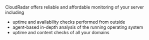 CloudRadar offers reliable and affordable monitoring of your server including

* uptime and availability checks performed from outside
* agent-based in-depth analysis of the running operating system
* uptime and content checks of all your domains